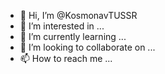 - 👋 Hi, I’m @KosmonavTUSSR
- 👀 I’m interested in ...
- 🌱 I’m currently learning ...
- 💞️ I’m looking to collaborate on ...
- 📫 How to reach me ...

<!---
KosmonavTUSSR/KosmonavTUSSR is a ✨ special ✨ repository because its `README.md` (this file) appears on your GitHub profile.
You can click the Preview link to take a look at your changes.
--->
